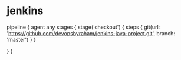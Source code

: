 # jenkins
pipeline {
  agent any
  stages {
    stage('checkout') {
      steps {
        git(url: 'https://github.com/devopsbyraham/jenkins-java-project.git', branch: 'master')
      }
    }

  }
}

